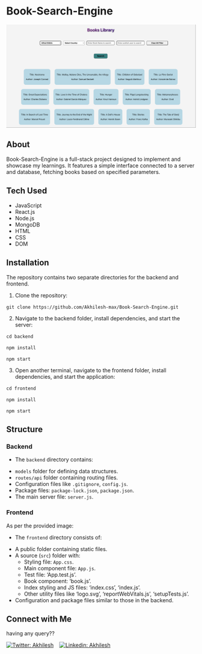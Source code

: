 # Book-Search-Engine

<img src="git.png" alt="Interface">

## About
Book-Search-Engine is a full-stack project designed to implement and showcase my learnings. It features a simple interface connected to a server and database, fetching books based on specified parameters.

## Tech Used
- JavaScript
- React.js
- Node.js
- MongoDB
- HTML 
- CSS 
- DOM

## Installation 
The repository contains two separate directories for the backend and frontend.

1. Clone the repository:
```
git clone https://github.com/Akhilesh-max/Book-Search-Engine.git
```

2. Navigate to the backend folder, install dependencies, and start the server:
```
cd backend
```
```
npm install
```
```
npm start
```

3. Open another terminal, navigate to the frontend folder, install dependencies, and start the application:
 ```
 cd frontend 
```
```
npm install 
```
```
npm start
 ```

## Structure 

### Backend

* The `backend` directory contains:
- `models` folder for defining data structures.
- `routes/api` folder containing routing files.
- Configuration files like `.gitignore`, `config.js`.
- Package files: `package-lock.json`, `package.json`.
- The main server file: `server.js`.

### Frontend

As per the provided image:

* The `frontend` directory consists of:
- A public folder containing static files.
- A source (`src`) folder with:
  * Styling file: `App.css`.
  * Main component file: `App.js`.
  * Test file: ‘App.test.js’.
  * Book component: ‘book.js’.
  * Index styling and JS files: ‘index.css’, ‘index.js’.
  * Other utility files like ‘logo.svg’, ‘reportWebVitals.js’, ‘setupTests.js’.
- Configuration and package files similar to those in the backend.

## Connect with Me 

having any query?? 

[![Twitter: Akhilesh](https://img.shields.io/twitter/follow/AKY241005?style=social)](https://twitter.com/aky241005) &nbsp;&nbsp;
[![Linkedin: Akhilesh](https://img.shields.io/badge/-AkhileshKr.-blue?style=flat-square&logo=Linkedin&logoColor=white&link=https://www.linkedin.com/in/thaianebraga/)](https://www.linkedin.com/in/akhilesh-kr-yadav) &nbsp;&nbsp;
<a href="https://leetcode.com/Akhilesh-max/">


